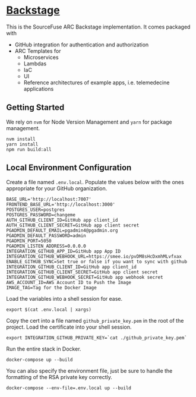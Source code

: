 # [Backstage](https://backstage.io)
This is the SourceFuse ARC Backstage implementation. It comes packaged with
- GitHub integration for authentication and authorization
- ARC Templates for
  - Microservices
  - Lambdas
  - IaC
  - UI
  - Reference architectures of example apps, i.e. telemedecine applications


## Getting Started
We rely on `nvm` for Node Version Management and `yarn` for package management.
```shell
nvm install
yarn install
npm run build:all
```

## Local Environment Configuration
Create a file named `.env.local`. Populate the values below with the ones appropriate for your GitHub organization.
```text
BASE_URL='http://localhost:7007'
FRONTEND_BASE_URL='http://localhost:3000'
POSTGRES_USER=postgres
POSTGRES_PASSWORD=changeme
AUTH_GITHUB_CLIENT_ID=GitHub app client_id
AUTH_GITHUB_CLIENT_SECRET=GitHub app client secret
PGADMIN_DEFAULT_EMAIL=pgadmin4@pgadmin.org
PGADMIN_DEFAULT_PASSWORD=admin
PGADMIN_PORT=5050
PGADMIN_LISTEN_ADDRESS=0.0.0.0
INTEGRATION_GITHUB_APP_ID=GitHub app App ID
INTEGRATION_GITHUB_WEBHOOK_URL=https://smee.io/pvDM8sHcDxmhMLvfxax
ENABLE_GITHUB_SYNC=Set true or false if you want to sync with github
INTEGRATION_GITHUB_CLIENT_ID=GitHub app client_id
INTEGRATION_GITHUB_CLIENT_SECRET=GitHub app client secret
INTEGRATION_GITHUB_WEBHOOK_SECRET=GitHub app webhook secret
AWS_ACCOUNT_ID=AWS Account ID to Push the Image
IMAGE_TAG=Tag for the Docker Image
```

Load the variables into a shell session for ease.

```shell
export $(cat .env.local | xargs)
```
Copy the cert into a file named `github_private_key.pem` in the root of the project. Load the certificate into your shell session.

```shell
export INTEGRATION_GITHUB_PRIVATE_KEY=`cat ./github_private_key.pem`
```
Run the entire stack in Docker.
```shell
docker-compose up --build
```

You can also specify the environment file, just be sure to handle the formatting of the RSA private key correctly.
```shell
docker-compose --env-file=.env.local up --build
```
